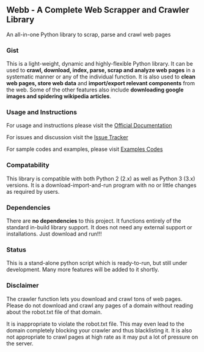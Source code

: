 ## Webb - A Complete Web Scrapper and Crawler Library
An all-in-one Python library to scrap, parse and crawl web pages

### Gist
This is a light-weight, dynamic and highly-flexible Python library. It can be used to **crawl, download, index, parse, scrap and analyze web pages** in a systematic manner or any of the individual function. It is also used to **clean web pages, store web data** and **import/export relevant components** from the web. Some of the other features also include **downloading google images and spidering wikipedia articles**.

### Usage and Instructions
For usage and instructions please visit the [Official Documentation](docs/Documentation.md)

For issues and discussion visit the [Issue Tracker](https://github.com/hardikvasa/webb/issues)

For sample codes and examples, please visit [Examples Codes](examples)


### Compatability
This library is compatible with both Python 2 (2.x) as well as Python 3 (3.x) versions. It is a download-import-and-run program with no or little changes as required by users.

### Dependencies
There are **no dependencies** to this project. It functions entirely of the standard in-build library support. It does not need any external support or installations. Just download and run!!!

### Status
This is a stand-alone python script which is ready-to-run, but still under development. Many more features will be added to it shortly.

### Disclaimer
The crawler function lets you download  and crawl tons of web pages. Please do not download and crawl any pages of a domain without reading about the robot.txt file of that domain. 

It is inappropriate to violate the robot.txt file. This may even lead to the domain completely blocking your crawler and thus blacklisting it. It is also not appropriate to crawl pages at high rate as it may put a lot of pressure on the server.
